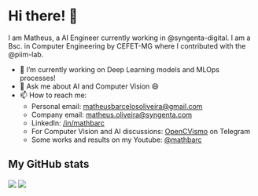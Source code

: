 # Hi there! 👋

I am Matheus, a AI Engineer currently working in @syngenta-digital. I am a Bsc. in Computer Engineering by CEFET-MG where I contributed with the @piim-lab. 

- 🔭 I’m currently working on Deep Learning models and MLOps processes!
- 💬 Ask me about AI and Computer Vision 😄
- 📫 How to reach me: 
  - Personal email: <a href=mailto:matheusbarcelosoliveira@gmail.com>matheusbarcelosoliveira@gmail.com</a>
  - Company email: <a href=mailto:matheus.oliveira@syngenta.com>matheus.oliveira@syngenta.com</a>
  - LinkedIn: <a href=https://www.linkedin.com/in/mathbarc>/in/mathbarc</a>
  - For Computer Vision and AI discussions: [OpenCVismo](https://t.me/opencvBrasil) on Telegram
  - Some works and results on my Youtube: [@mathbarc](https://www.youtube.com/@mathbarc)

## My GitHub stats
<a>
  <img align="center" src="https://github-readme-stats.vercel.app/api/top-langs/?username=mathbarc&langs_count=4&theme=dark&hide=css,scss,gdscript,jupyter%20notebook&count_private=true&layout=compact" />
</a>
<a>
  <img align="center" src="https://github-readme-stats.vercel.app/api?username=mathbarc&count_private=true&show_icons=true&theme=dark&count_private=true" />
</a>
